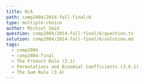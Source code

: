 ```yaml
---
title: N/A
path: comp2804/2014-fall-final/6
type: multiple-choice
author: Michiel Smid
question: comp2804/2014-fall-final/6/question.ts
solution: comp2804/2014-fall-final/6/solution.md
tags:
  - comp2804
  - comp2804-final
  - The Product Rule (3.1)
  - Permutations and Binomial Coefficients (3.6.1)
  - The Sum Rule (3.4)
---
```

